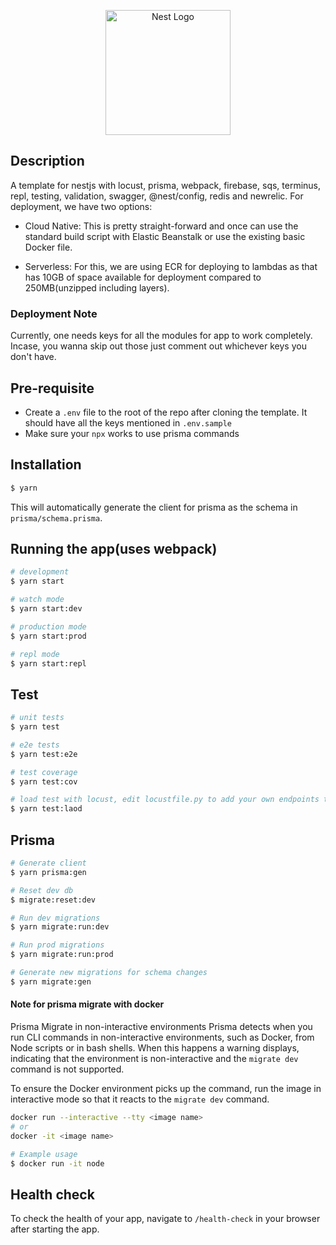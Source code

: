 <p align="center">
  <a href="http://nestjs.com/" target="blank"><img src="https://nestjs.com/img/logo-small.svg" width="200" alt="Nest Logo" /></a>
</p>

## Description

A template for nestjs with locust, prisma, webpack, firebase, sqs, terminus, repl, testing, validation, swagger, @nest/config, redis and newrelic. For deployment, we have two options:
* Cloud Native: This is pretty straight-forward and once can use the standard build script with Elastic Beanstalk or use the existing basic Docker file.

* Serverless: For this, we are using ECR for deploying to lambdas as that has 10GB of space available for deployment compared to 250MB(unzipped including layers).

### Deployment Note
Currently, one needs keys for all the modules for app to work completely. Incase, you wanna skip out those just comment out whichever keys you don't have.  

## Pre-requisite
* Create a ```.env``` file to the root of the repo after cloning the template. It should have all the keys mentioned in ```.env.sample```
* Make sure your ```npx``` works to use prisma commands

## Installation

```bash
$ yarn
```
This will automatically generate the client for prisma as the schema in ```prisma/schema.prisma```.

## Running the app(uses webpack)

```bash
# development
$ yarn start

# watch mode
$ yarn start:dev

# production mode
$ yarn start:prod

# repl mode
$ yarn start:repl
```

## Test

```bash
# unit tests
$ yarn test

# e2e tests
$ yarn test:e2e

# test coverage
$ yarn test:cov

# load test with locust, edit locustfile.py to add your own endpoints testing
$ yarn test:laod
```

## Prisma

```bash
# Generate client
$ yarn prisma:gen

# Reset dev db
$ migrate:reset:dev

# Run dev migrations
$ yarn migrate:run:dev

# Run prod migrations
$ yarn migrate:run:prod

# Generate new migrations for schema changes
$ yarn migrate:gen
```

#### Note for prisma migrate with docker
Prisma Migrate in non-interactive environments
Prisma detects when you run CLI commands in non-interactive environments, such as Docker, from Node scripts or in bash shells. When this happens a warning displays, indicating that the environment is non-interactive and the ```migrate dev``` command is not supported.

To ensure the Docker environment picks up the command, run the image in interactive mode so that it reacts to the ```migrate dev``` command.

```bash
docker run --interactive --tty <image name>
# or
docker -it <image name>

# Example usage
$ docker run -it node
```

## Health check
To check the health of your app, navigate to ```/health-check``` in your browser after starting the app.
